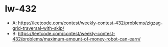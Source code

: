 # lw-432

- A: https://leetcode.com/contest/weekly-contest-432/problems/zigzag-grid-traversal-with-skip/  
- B: https://leetcode.com/contest/weekly-contest-432/problems/maximum-amount-of-money-robot-can-earn/